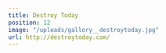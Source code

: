 ```yaml
---
title: Destroy Today
position: 12
image: "/uploads/gallery__destroytoday.jpg"
url: http://destroytoday.com/
---
```


